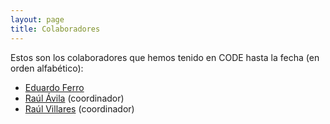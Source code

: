 ```yaml
---
layout: page
title: Colaboradores
---
```


Estos son los colaboradores que hemos tenido en CODE hasta la fecha (en orden alfabético):

* [Eduardo Ferro](/colaboradores/edu-ferro)
* [Raúl Ávila](/colaboradores/raul-avila) (coordinador)
* [Raúl Villares](/colaboradores/raul-villares) (coordinador)
